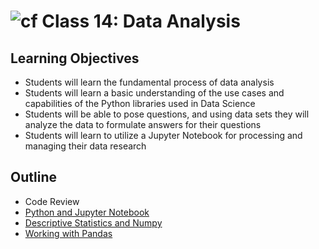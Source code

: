 # ![cf](http://i.imgur.com/7v5ASc8.png) Class 14: Data Analysis

## Learning Objectives

- Students will learn the fundamental process of data analysis
- Students will learn a basic understanding of the use cases and capabilities of the Python libraries used in Data Science
- Students will be able to pose questions, and using data sets they will analyze the data to formulate answers for their questions
- Students will learn to utilize a Jupyter Notebook for processing and managing their data research

## Outline

- Code Review
- [Python and Jupyter Notebook]
- [Descriptive Statistics and Numpy]
- [Working with Pandas]


<!-- links -->
[Python and Jupyter Notebook]: ./notes/jupyter_notebook.md
[Descriptive Statistics and Numpy]: ./notes/numpy_stats.md
[Working with Pandas]: ./notes/pandas.md


